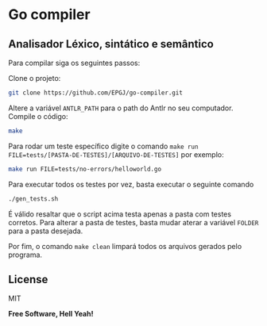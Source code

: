 # Go compiler
## Analisador Léxico, sintático e semântico

Para compilar siga os seguintes passos:

Clone o projeto: 

 ```sh
 git clone https://github.com/EPGJ/go-compiler.git
```
Altere a variável `ANTLR_PATH` para o path do Antlr no seu computador.
Compile o código: 
```sh
make
```

Para rodar um teste específico digite o comando `make run FILE=tests/[PASTA-DE-TESTES]/[ARQUIVO-DE-TESTES]` por exemplo:
```sh
make run FILE=tests/no-errors/helloworld.go
```
Para executar todos os testes por vez, basta executar o seguinte comando
```sh
./gen_tests.sh
```
É válido resaltar que o script acima testa apenas a pasta com testes corretos. Para alterar a pasta de testes, basta mudar aterar a variável `FOLDER` para a pasta desejada.

Por fim, o comando `make clean` limpará todos os arquivos gerados pelo programa.


## License

MIT

**Free Software, Hell Yeah!**
